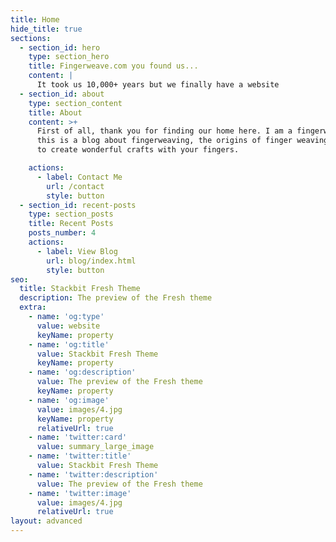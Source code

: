 ```yaml
---
title: Home
hide_title: true
sections:
  - section_id: hero
    type: section_hero
    title: Fingerweave.com you found us...
    content: |
      It took us 10,000+ years but we finally have a website
  - section_id: about
    type: section_content
    title: About
    content: >+
      First of all, thank you for finding our home here. I am a fingerweaver and
      this is a blog about fingerweaving, the origins of finger weaving and how
      to create wonderful crafts with your fingers.

    actions:
      - label: Contact Me
        url: /contact
        style: button
  - section_id: recent-posts
    type: section_posts
    title: Recent Posts
    posts_number: 4
    actions:
      - label: View Blog
        url: blog/index.html
        style: button
seo:
  title: Stackbit Fresh Theme
  description: The preview of the Fresh theme
  extra:
    - name: 'og:type'
      value: website
      keyName: property
    - name: 'og:title'
      value: Stackbit Fresh Theme
      keyName: property
    - name: 'og:description'
      value: The preview of the Fresh theme
      keyName: property
    - name: 'og:image'
      value: images/4.jpg
      keyName: property
      relativeUrl: true
    - name: 'twitter:card'
      value: summary_large_image
    - name: 'twitter:title'
      value: Stackbit Fresh Theme
    - name: 'twitter:description'
      value: The preview of the Fresh theme
    - name: 'twitter:image'
      value: images/4.jpg
      relativeUrl: true
layout: advanced
---
```

